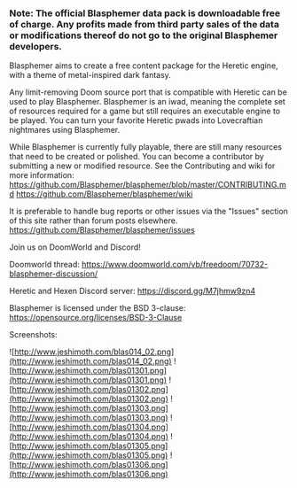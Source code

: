 ### Note: The official Blasphemer data pack is downloadable free of charge.  Any profits made from third party sales of the data or modifications thereof do not go to the original Blasphemer developers. ###

Blasphemer aims to create a free content package for the Heretic engine, with a theme of metal-inspired dark fantasy.

Any limit-removing Doom source port that is compatible with Heretic can be used to play Blasphemer. Blasphemer is an iwad, meaning the complete set of resources required for a game but still requires an executable engine to be played. You can turn your favorite Heretic pwads into Lovecraftian nightmares using Blasphemer.

While Blasphemer is currently fully playable, there are still many resources that need to be created or polished. You can become a contributor by submitting a new or modified resource. See the Contributing and wiki for more information:
https://github.com/Blasphemer/blasphemer/blob/master/CONTRIBUTING.md
https://github.com/Blasphemer/blasphemer/wiki

It is preferable to handle bug reports or other issues via the "Issues" section of this site rather than forum posts elsewhere.
https://github.com/Blasphemer/blasphemer/issues

Join us on DoomWorld and Discord!

Doomworld thread:
https://www.doomworld.com/vb/freedoom/70732-blasphemer-discussion/

Heretic and Hexen Discord server:
https://discord.gg/M7jhmw9zn4

Blasphemer is licensed under the BSD 3-clause: https://opensource.org/licenses/BSD-3-Clause

Screenshots:

![http://www.jeshimoth.com/blas014_02.png](http://www.jeshimoth.com/blas014_02.png)
![http://www.jeshimoth.com/blas01301.png](http://www.jeshimoth.com/blas01301.png)
![http://www.jeshimoth.com/blas01302.png](http://www.jeshimoth.com/blas01302.png)
![http://www.jeshimoth.com/blas01303.png](http://www.jeshimoth.com/blas01303.png)
![http://www.jeshimoth.com/blas01304.png](http://www.jeshimoth.com/blas01304.png)
![http://www.jeshimoth.com/blas01305.png](http://www.jeshimoth.com/blas01305.png)
![http://www.jeshimoth.com/blas01306.png](http://www.jeshimoth.com/blas01306.png)
